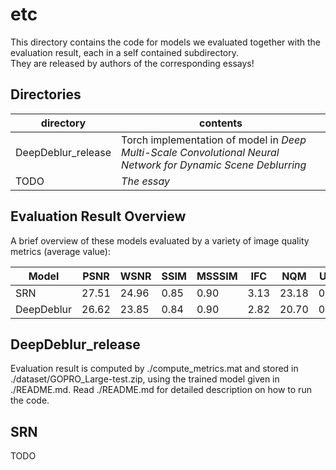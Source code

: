 # etc
This directory contains the code for models we evaluated together with the evaluation result,
each in a self contained subdirectory.  
They are released by authors of the corresponding essays!

## Directories

| directory | contents |
| --------- | -------- |
| DeepDeblur\_release | Torch implementation of model in *Deep Multi-Scale Convolutional Neural Network for Dynamic Scene Deblurring* |
| TODO | *The essay* |

## Evaluation Result Overview

A brief overview of these models evaluated by a variety of image quality metrics (average value):  

| Model | PSNR | WSNR | SSIM | MSSSIM | IFC | NQM | UIQI | VIF | BIQI | BLIINDS2 | BRISQUE | CORNIA | DIIVINE | NIQE | SSEQ | MDQE |
| -------- | ---- | ---- | ---- | ------ | --- | --- | ---- | --- | ---- | -------- | ------- | ------ | ------- | ---- | ---- | ---- |
| SRN | 27.51 | 24.96 | 0.85 | 0.90 | 3.13 | 23.18 | 0.70 | 0.56 | 36.33 | 39.10 | 116.30 | 124.30 | 52.87 | 19.99 | 48.45 | -10.52 |
| DeepDeblur | 26.62 | 23.85 | 0.84 | 0.90 | 2.82 | 20.70 | 0.66 | 0.57 | 33.60 | 38.39 | 116.33 | 124.24 | 52.30 | 19.95 | 47.99 | -10.12 |

## DeepDeblur\_release
Evaluation result is computed by ./compute\_metrics.mat
and stored in ./dataset/GOPRO\_Large-test.zip,
using the trained model given in ./README.md.
Read ./README.md for detailed description on how to run the code.

## SRN

TODO
